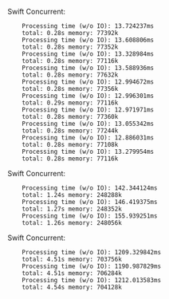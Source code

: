 Swift Concurrent:

        Processing time (w/o IO): 13.724237ms
        total: 0.28s memory: 77392k
        Processing time (w/o IO): 13.608806ms
        total: 0.28s memory: 77352k
        Processing time (w/o IO): 13.328984ms
        total: 0.28s memory: 77116k
        Processing time (w/o IO): 13.588936ms
        total: 0.28s memory: 77632k
        Processing time (w/o IO): 12.994672ms
        total: 0.28s memory: 77356k
        Processing time (w/o IO): 12.996301ms
        total: 0.29s memory: 77116k
        Processing time (w/o IO): 12.971971ms
        total: 0.28s memory: 77360k
        Processing time (w/o IO): 13.055342ms
        total: 0.28s memory: 77244k
        Processing time (w/o IO): 12.886031ms
        total: 0.28s memory: 77108k
        Processing time (w/o IO): 13.279954ms
        total: 0.28s memory: 77116k

Swift Concurrent:

        Processing time (w/o IO): 142.344124ms
        total: 1.24s memory: 248288k
        Processing time (w/o IO): 146.419375ms
        total: 1.27s memory: 248352k
        Processing time (w/o IO): 155.939251ms
        total: 1.26s memory: 248056k

Swift Concurrent:

        Processing time (w/o IO): 1209.329842ms
        total: 4.51s memory: 703756k
        Processing time (w/o IO): 1190.987829ms
        total: 4.51s memory: 706284k
        Processing time (w/o IO): 1212.013583ms
        total: 4.54s memory: 704128k
